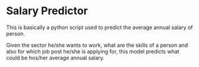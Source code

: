 # Salary Predictor

This is basically a python script used to predict the average annual salary of person.

Given the sector he/she wants to work, what are the skills of a person and also for which job post he/she is applying for, this model predicts what could be hos/her average annual salary.
